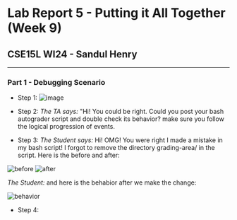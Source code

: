 # Lab Report 5 - Putting it All Together (Week 9)
## CSE15L WI24 - Sandul Henry
___
### Part 1 - Debugging Scenario

* Step 1:
![image](https://github.com/sandulhenry/cse15l-lab-reports/assets/154122103/86771d19-4471-40c9-94ef-3ce83e27ae4a)

* Step 2:
*The TA says:* "Hi! You could be right. Could you post your bash autograder script and double check its behavior? make sure you follow the logical progression of events. 

* Step 3:
*The Student says:* Hi! OMG! You were right I made a mistake in my bash script! I forgot to remove the directory grading-area/ in the script. Here is the before and after:

![before](https://github.com/sandulhenry/cse15l-lab-reports/assets/154122103/ed49cc8e-6ba8-408b-a3c9-033305a0587f)
![after](https://github.com/sandulhenry/cse15l-lab-reports/assets/154122103/38d97f43-8ded-48b7-9836-4be250dbb903)

*The Student:* and here is the behabior after we make the change:

![behavior](https://github.com/sandulhenry/cse15l-lab-reports/assets/154122103/f376285b-8bb3-4077-8d78-d99f608699c3)

* Step 4:






